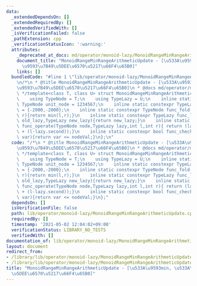 ```yaml
---
data:
  _extendedDependsOn: []
  _extendedRequiredBy: []
  _extendedVerifiedWith: []
  _isVerificationFailed: false
  _pathExtension: cpp
  _verificationStatusIcon: ':warning:'
  attributes:
    _deprecated_at_docs: md/operator/monoid-lazy/MonoidRangeMinRangeArithmeticUpdate.md
    document_title: "MonoidRangeMinRangeArithmeticUpdate - [\u533A\u9593min, \u533A\
      \u9593\u7B49\u5DEE\u6570\u5217\u66F4\u65B0]"
    links: []
  bundledCode: "#line 1 \"lib/operator/monoid-lazy/MonoidRangeMinRangeArithmeticUpdate.cpp\"\
    \n/*\n * @title MonoidRangeMinRangeArithmeticUpdate - [\u533A\u9593min, \u533A\
    \u9593\u7B49\u5DEE\u6570\u5217\u66F4\u65B0]\n * @docs md/operator/monoid-lazy/MonoidRangeMinRangeArithmeticUpdate.md\n\
    \ */template<class T, class U> struct MonoidRangeMinRangeArithmeticUpdate {\n\
    \    using TypeNode = T;\n    using TypeLazy = U;\n    inline static constexpr\
    \ TypeNode unit_node = 1234567;\n    inline static constexpr TypeLazy unit_lazy\
    \ = {-2000,-2000};\n    inline static constexpr TypeNode func_fold(TypeNode l,TypeNode\
    \ r){return min(l,r);}\n    inline static constexpr TypeLazy func_lazy(TypeLazy\
    \ old_lazy,TypeLazy new_lazy){return new_lazy;}\n    inline static constexpr TypeNode\
    \ func_operate(TypeNode node,TypeLazy lazy,int l,int r){ return (lazy.first==-2000?node:lazy.first\
    \ + (l-lazy.second));}\n    inline static constexpr bool func_check(TypeNode nodeVal,TypeNode\
    \ var){return var <= nodeVal;}\n};\n"
  code: "/*\n * @title MonoidRangeMinRangeArithmeticUpdate - [\u533A\u9593min, \u533A\
    \u9593\u7B49\u5DEE\u6570\u5217\u66F4\u65B0]\n * @docs md/operator/monoid-lazy/MonoidRangeMinRangeArithmeticUpdate.md\n\
    \ */template<class T, class U> struct MonoidRangeMinRangeArithmeticUpdate {\n\
    \    using TypeNode = T;\n    using TypeLazy = U;\n    inline static constexpr\
    \ TypeNode unit_node = 1234567;\n    inline static constexpr TypeLazy unit_lazy\
    \ = {-2000,-2000};\n    inline static constexpr TypeNode func_fold(TypeNode l,TypeNode\
    \ r){return min(l,r);}\n    inline static constexpr TypeLazy func_lazy(TypeLazy\
    \ old_lazy,TypeLazy new_lazy){return new_lazy;}\n    inline static constexpr TypeNode\
    \ func_operate(TypeNode node,TypeLazy lazy,int l,int r){ return (lazy.first==-2000?node:lazy.first\
    \ + (l-lazy.second));}\n    inline static constexpr bool func_check(TypeNode nodeVal,TypeNode\
    \ var){return var <= nodeVal;}\n};"
  dependsOn: []
  isVerificationFile: false
  path: lib/operator/monoid-lazy/MonoidRangeMinRangeArithmeticUpdate.cpp
  requiredBy: []
  timestamp: '2021-05-02 12:04:02+09:00'
  verificationStatus: LIBRARY_NO_TESTS
  verifiedWith: []
documentation_of: lib/operator/monoid-lazy/MonoidRangeMinRangeArithmeticUpdate.cpp
layout: document
redirect_from:
- /library/lib/operator/monoid-lazy/MonoidRangeMinRangeArithmeticUpdate.cpp
- /library/lib/operator/monoid-lazy/MonoidRangeMinRangeArithmeticUpdate.cpp.html
title: "MonoidRangeMinRangeArithmeticUpdate - [\u533A\u9593min, \u533A\u9593\u7B49\
  \u5DEE\u6570\u5217\u66F4\u65B0]"
---
```


